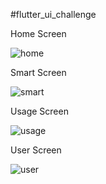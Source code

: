 #flutter_ui_challenge

Home Screen

![home](https://github.com/habibakij/ii_ui_task/assets/31959794/ed30dbe1-c630-4d00-b50d-16166914a347)

Smart Screen

![smart](https://github.com/habibakij/ii_ui_task/assets/31959794/2f49cd57-1044-42a5-9f7d-6dda7c59e6c0)

Usage Screen

![usage](https://github.com/habibakij/ii_ui_task/assets/31959794/2c754518-49e0-42bb-9909-fd17525c3cf8)

User Screen

![user](https://github.com/habibakij/ii_ui_task/assets/31959794/e247a0e7-fc7b-42a5-b19d-54cc1c0fe876)


